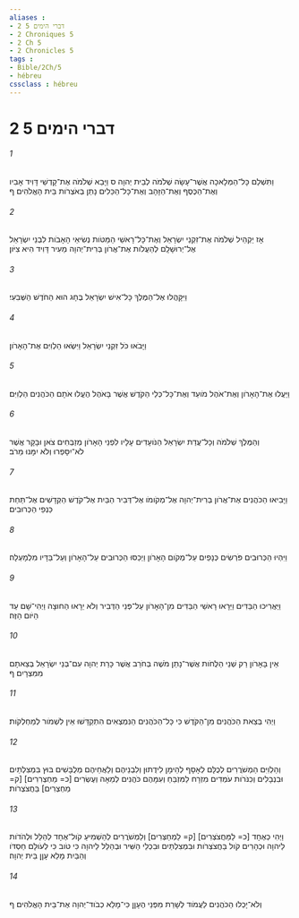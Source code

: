 ```yaml
---
aliases : 
- 2 דברי הימים 5
- 2 Chroniques 5
- 2 Ch 5
- 2 Chronicles 5
tags : 
- Bible/2Ch/5
- hébreu
cssclass : hébreu
---
```


# 2 דברי הימים 5

###### 1
וַתִּשְׁלַם כָּל־הַמְּלָאכָה אֲשֶׁר־עָשָׂה שְׁלֹמֹה לְבֵית יְהוָה ס וַיָּבֵא שְׁלֹמֹה אֶת־קָדְשֵׁי דָּוִיד אָבִיו וְאֶת־הַכֶּסֶף וְאֶת־הַזָּהָב וְאֶת־כָּל־הַכֵּלִים נָתַן בְּאֹצְרֹות בֵּית הָאֱלֹהִים׃ ף
###### 2
אָז יַקְהֵיל שְׁלֹמֹה אֶת־זִקְנֵי יִשְׂרָאֵל וְאֶת־כָּל־רָאשֵׁי הַמַּטֹּות נְשִׂיאֵי הָאָבֹות לִבְנֵי יִשְׂרָאֵל אֶל־יְרוּשָׁלִָם לְהַעֲלֹות אֶת־אֲרֹון בְּרִית־יְהוָה מֵעִיר דָּוִיד הִיא צִיֹּון׃
###### 3
וַיִּקָּהֲלוּ אֶל־הַמֶּלֶךְ כָּל־אִישׁ יִשְׂרָאֵל בֶּחָג הוּא הַחֹדֶשׁ הַשְּׁבִעִי׃
###### 4
וַיָּבֹאוּ כֹּל זִקְנֵי יִשְׂרָאֵל וַיִּשְׂאוּ הַלְוִיִּם אֶת־הָאָרֹון׃
###### 5
וַיַּעֲלוּ אֶת־הָאָרֹון וְאֶת־אֹהֶל מֹועֵד וְאֶת־כָּל־כְּלֵי הַקֹּדֶשׁ אֲשֶׁר בָּאֹהֶל הֶעֱלוּ אֹתָם הַכֹּהֲנִים הַלְוִיִּם׃
###### 6
וְהַמֶּלֶךְ שְׁלֹמֹה וְכָל־עֲדַת יִשְׂרָאֵל הַנֹּועָדִים עָלָיו לִפְנֵי הָאָרֹון מְזַבְּחִים צֹאן וּבָקָר אֲשֶׁר לֹא־יִסָּפְרוּ וְלֹא יִמָּנוּ מֵרֹב׃
###### 7
וַיָּבִיאוּ הַכֹּהֲנִים אֶת־אֲרֹון בְּרִית־יְהוָה אֶל־מְקֹומֹו אֶל־דְּבִיר הַבַּיִת אֶל־קֹדֶשׁ הַקְּדָשִׁים אֶל־תַּחַת כַּנְפֵי הַכְּרוּבִים׃
###### 8
וַיִּהְיוּ הַכְּרוּבִים פֹּרְשִׂים כְּנָפַיִם עַל־מְקֹום הָאָרֹון וַיְכַסּוּ הַכְּרוּבִים עַל־הָאָרֹון וְעַל־בַּדָּיו מִלְמָעְלָה׃
###### 9
וַיַּאֲרִיכוּ הַבַּדִּים וַיֵּרָאוּ רָאשֵׁי הַבַּדִּים מִן־הָאָרֹון עַל־פְּנֵי הַדְּבִיר וְלֹא יֵרָאוּ הַחוּצָה וַיְהִי־שָׁם עַד הַיֹּום הַזֶּה׃
###### 10
אֵין בָּאָרֹון רַק שְׁנֵי הַלֻּחֹות אֲשֶׁר־נָתַן מֹשֶׁה בְּחֹרֵב אֲשֶׁר כָּרַת יְהוָה עִם־בְּנֵי יִשְׂרָאֵל בְּצֵאתָם מִמִּצְרָיִם׃ ף
###### 11
וַיְהִי בְּצֵאת הַכֹּהֲנִים מִן־הַקֹּדֶשׁ כִּי כָּל־הַכֹּהֲנִים הַנִּמְצְאִים הִתְקַדָּשׁוּ אֵין לִשְׁמֹור לְמַחְלְקֹות׃
###### 12
וְהַלְוִיִּם הַמְשֹׁרֲרִים לְכֻלָּם לְאָסָף לְהֵימָן לִידֻתוּן וְלִבְנֵיהֶם וְלַאֲחֵיהֶם מְלֻבָּשִׁים בּוּץ בִּמְצִלְתַּיִם וּבִנְבָלִים וְכִנֹּרֹות עֹמְדִים מִזְרָח לַמִּזְבֵּחַ וְעִמָּהֶם כֹּהֲנִים לְמֵאָה וְעֶשְׂרִים [כ= מַחְצְרִרִים] [ק= מַחְצְרִים] בַּחֲצֹצְרֹות׃
###### 13
וַיְהִי כְאֶחָד [כ= לַמַּחֲצֹצְרִים] [ק= לַמְחַצְּרִים] וְלַמְשֹׁרֲרִים לְהַשְׁמִיעַ קֹול־אֶחָד לְהַלֵּל וּלְהֹדֹות לַיהוָה וּכְהָרִים קֹול בַּחֲצֹצְרֹות וּבִמְצִלְתַּיִם וּבִכְלֵי הַשִּׁיר וּבְהַלֵּל לַיהוָה כִּי טֹוב כִּי לְעֹולָם חַסְדֹּו וְהַבַּיִת מָלֵא עָןָן בֵּית יְהוָה׃
###### 14
וְלֹא־יָכְלוּ הַכֹּהֲנִים לַעֲמֹוד לְשָׁרֵת מִפְּנֵי הֶעָןָן כִּי־מָלֵא כְבֹוד־יְהוָה אֶת־בֵּית הָאֱלֹהִים׃ ף
